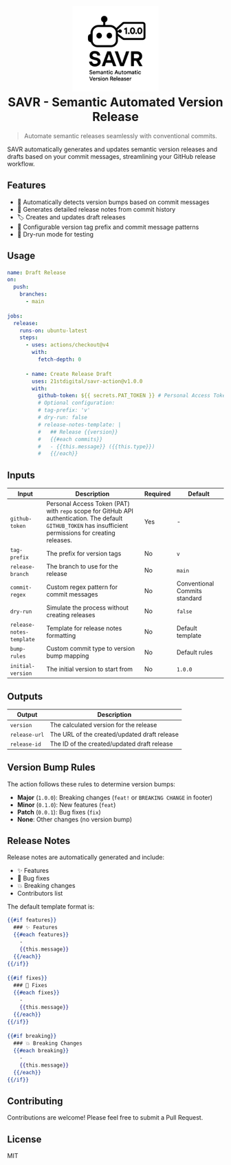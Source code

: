 <h1 align="center">
  <picture>
    <source media="(prefers-color-scheme: dark)" srcset="logo-dark.svg">
    <img src="logo-light.svg" alt="SAVR Logo" width="200"/>
  </picture>
  <br>
  SAVR - Semantic Automated Version Release
</h1>

> Automate semantic releases seamlessly with conventional commits.

SAVR automatically generates and updates semantic version releases and drafts based on your commit messages, streamlining your GitHub release workflow.

## Features

- 🔄 Automatically detects version bumps based on commit messages
- 📝 Generates detailed release notes from commit history
- 🏷️ Creates and updates draft releases
- 🔧 Configurable version tag prefix and commit message patterns
- 🧪 Dry-run mode for testing

## Usage

```yaml
name: Draft Release
on:
  push:
    branches:
      - main

jobs:
  release:
    runs-on: ubuntu-latest
    steps:
      - uses: actions/checkout@v4
        with:
          fetch-depth: 0

      - name: Create Release Draft
        uses: 21stdigital/savr-action@v1.0.0
        with:
          github-token: ${{ secrets.PAT_TOKEN }} # Personal Access Token with repo scope
          # Optional configuration:
          # tag-prefix: 'v'
          # dry-run: false
          # release-notes-template: |
          #   ## Release {{version}}
          #   {{#each commits}}
          #   - {{this.message}} ({{this.type}})
          #   {{/each}}
```

## Inputs

| Input                    | Description                                                                                                                                                 | Required | Default                       |
| ------------------------ | ----------------------------------------------------------------------------------------------------------------------------------------------------------- | -------- | ----------------------------- |
| `github-token`           | Personal Access Token (PAT) with `repo` scope for GitHub API authentication. The default `GITHUB_TOKEN` has insufficient permissions for creating releases. | Yes      | -                             |
| `tag-prefix`             | The prefix for version tags                                                                                                                                 | No       | `v`                           |
| `release-branch`         | The branch to use for the release                                                                                                                           | No       | `main`                        |
| `commit-regex`           | Custom regex pattern for commit messages                                                                                                                    | No       | Conventional Commits standard |
| `dry-run`                | Simulate the process without creating releases                                                                                                              | No       | `false`                       |
| `release-notes-template` | Template for release notes formatting                                                                                                                       | No       | Default template              |
| `bump-rules`             | Custom commit type to version bump mapping                                                                                                                  | No       | Default rules                 |
| `initial-version`        | The initial version to start from                                                                                                                           | No       | `1.0.0`                       |

## Outputs

| Output        | Description                                  |
| ------------- | -------------------------------------------- |
| `version`     | The calculated version for the release       |
| `release-url` | The URL of the created/updated draft release |
| `release-id`  | The ID of the created/updated draft release  |

## Version Bump Rules

The action follows these rules to determine version bumps:

- **Major** (`1.0.0`): Breaking changes (`feat!` or `BREAKING CHANGE` in footer)
- **Minor** (`0.1.0`): New features (`feat`)
- **Patch** (`0.0.1`): Bug fixes (`fix`)
- **None**: Other changes (no version bump)

## Release Notes

Release notes are automatically generated and include:

- ✨ Features
- 🐛 Bug fixes
- 💥 Breaking changes
- Contributors list

The default template format is:

```handlebars
{{#if features}}
  ### ✨ Features
  {{#each features}}
    -
    {{this.message}}
  {{/each}}
{{/if}}

{{#if fixes}}
  ### 🐛 Fixes
  {{#each fixes}}
    -
    {{this.message}}
  {{/each}}
{{/if}}

{{#if breaking}}
  ### 💥 Breaking Changes
  {{#each breaking}}
    -
    {{this.message}}
  {{/each}}
{{/if}}
```

## Contributing

Contributions are welcome! Please feel free to submit a Pull Request.

## License

MIT
